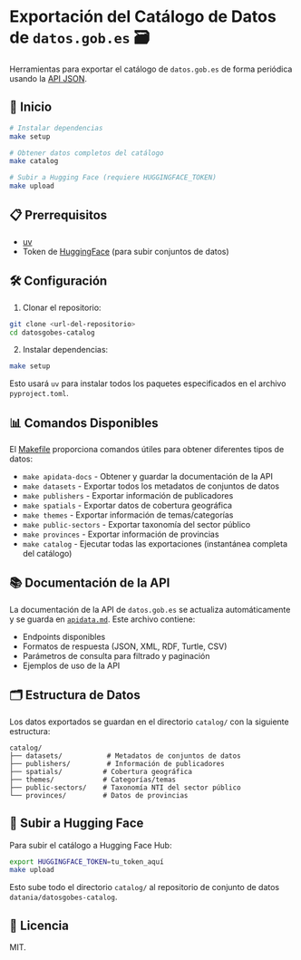 # Exportación del Catálogo de Datos de `datos.gob.es` 🗃️

Herramientas para exportar el catálogo de `datos.gob.es` de forma periódica usando la [API JSON](https://datos.gob.es/es/accessible-apidata).

## 🚀 Inicio

```bash
# Instalar dependencias
make setup

# Obtener datos completos del catálogo
make catalog

# Subir a Hugging Face (requiere HUGGINGFACE_TOKEN)
make upload
```

## 📋 Prerrequisitos

- [uv](https://docs.astral.sh/uv/getting-started/installation/)
- Token de [HuggingFace](https://huggingface.co/) (para subir conjuntos de datos)

## 🛠️ Configuración

1. Clonar el repositorio:
```bash
git clone <url-del-repositorio>
cd datosgobes-catalog
```

2. Instalar dependencias:
```bash
make setup
```

Esto usará `uv` para instalar todos los paquetes especificados en el archivo `pyproject.toml`.

## 📊 Comandos Disponibles

El [Makefile](./Makefile) proporciona comandos útiles para obtener diferentes tipos de datos:

- `make apidata-docs` - Obtener y guardar la documentación de la API
- `make datasets` - Exportar todos los metadatos de conjuntos de datos
- `make publishers` - Exportar información de publicadores
- `make spatials` - Exportar datos de cobertura geográfica
- `make themes` - Exportar información de temas/categorías
- `make public-sectors` - Exportar taxonomía del sector público
- `make provinces` - Exportar información de provincias
- `make catalog` - Ejecutar todas las exportaciones (instantánea completa del catálogo)

## 📚 Documentación de la API

La documentación de la API de `datos.gob.es` se actualiza automáticamente y se guarda en [`apidata.md`](./apidata.md). Este archivo contiene:

- Endpoints disponibles
- Formatos de respuesta (JSON, XML, RDF, Turtle, CSV)
- Parámetros de consulta para filtrado y paginación
- Ejemplos de uso de la API

## 🗂️ Estructura de Datos

Los datos exportados se guardan en el directorio `catalog/` con la siguiente estructura:
```
catalog/
├── datasets/           # Metadatos de conjuntos de datos
├── publishers/         # Información de publicadores
├── spatials/          # Cobertura geográfica
├── themes/            # Categorías/temas
├── public-sectors/    # Taxonomía NTI del sector público
└── provinces/         # Datos de provincias
```

## 🚀 Subir a Hugging Face

Para subir el catálogo a Hugging Face Hub:

```bash
export HUGGINGFACE_TOKEN=tu_token_aquí
make upload
```

Esto sube todo el directorio `catalog/` al repositorio de conjunto de datos `datania/datosgobes-catalog`.

## 📄 Licencia

MIT.

